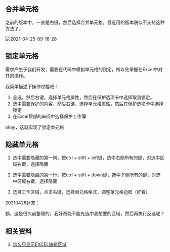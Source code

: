 ## 合并单元格

之前的版本中，一直是右键，然后选择合并单元格，最近用的版本貌似不支持这种方法了。

![2021-04-25-09-16-28](https://junjie2018sz.oss-cn-shenzhen.aliyuncs.com/images/2021-04-25-09-16-28.png)



## 锁定单元格

需求产生于我们开发，需要在代码中模拟单元格的锁定，所以先掌握在Excel中对其的操作。

我简单描述下操作过程吧：

1. 全选，然后右键，选择单元格属性，然后在保护选项卡中选择取消锁定。
2. 选中需要保护的内容，然后右键，选择单元格属性，然后在保护选项卡中选择锁定。
3. 在Excel顶部的审阅中选择保护工作簿
   
okay，这就实现了锁定单元格



## 隐藏单元格

1. 选中需要隐藏的第一列，按ctrl + stift + left键，选中右侧所有的键，对选中区域右键，选择隐藏

2. 选中需要隐藏的第一行，按ctrl + stift + down键，选中下侧所有的键，对选中区域右键，选择隐藏

3. 选择工作区域，点击右键，选择单元格格式，调整单元格边框（好看）

20210426补充：

额，这是很久前整理的，我好奇能不能先选中我想要的区域，然后再执行反选呢？



## 相关资料

1. [怎么只显示EXCEL编辑区域](https://jingyan.baidu.com/article/77b8dc7fe81a006174eab6c4.html)

